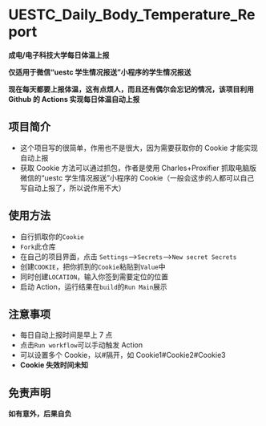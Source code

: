 # UESTC_Daily_Body_Temperature_Report

**成电/电子科技大学每日体温上报**

**仅适用于微信“uestc 学生情况报送”小程序的学生情况报送**

**现在每天都要上报体温，这有点烦人，而且还有偶尔会忘记的情况，该项目利用 Github 的 Actions 实现每日体温自动上报**

## 项目简介

- 这个项目写的很简单，作用也不是很大，因为需要获取你的 Cookie 才能实现自动上报
- 获取 Cookie 方法可以通过抓包，作者是使用 Charles+Proxifier 抓取电脑版微信的“uestc 学生情况报送”小程序的 Cookie（一般会这步的人都可以自己写自动上报了，所以说作用不大）

## 使用方法

- 自行抓取你的`Cookie`
- `Fork`此仓库
- 在自己的项目界面，点击 `Settings`-->`Secrets`-->`New secret Secrets`
- 创建`COOKIE`，把你抓到的`Cookie`粘贴到`Value`中
- 同时创建`LOCATION`，输入你签到需要定位的位置
- 启动 Action，运行结果在`build`的`Run Main`展示

## 注意事项

- 每日自动上报时间是早上 7 点
- 点击`Run workflow`可以手动触发 Action
- 可以设置多个 Cookie，以#隔开，如 Cookie1#Cookie2#Cookie3
- **Cookie 失效时间未知**

## 免责声明

**如有意外，后果自负**
